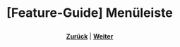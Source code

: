 # <p align="center">[Feature-Guide] Menüleiste</p>

<!-- Erklärung zu / Anwendung von:

File | Optionen / Basisordner / Einstellungen | Help -->

<p align="center"><a href="/docs/04-tools/05-launchpad/02-features/README.md"><strong>Zurück</strong></a> | <a href="/docs/04-tools/05-launchpad/02-features/02-berechtigungen/README.md"><strong>Weiter</strong></a></p>

